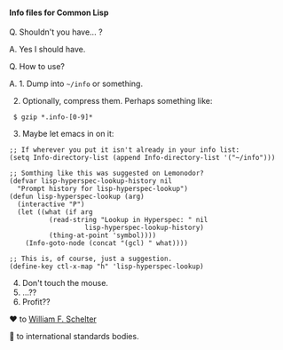 #### Info files for Common Lisp

Q. Shouldn't you have... ?

A. Yes I should have.

Q. How to use?

A. 1. Dump into `~/info` or something.

   2. Optionally, compress them. Perhaps something like:
   ```
    $ gzip *.info-[0-9]*
```
   3. Maybe let emacs in on it:
```emacs-lisp
;; If wherever you put it isn't already in your info list:
(setq Info-directory-list (append Info-directory-list '("~/info")))

;; Somthing like this was suggested on Lemonodor?
(defvar lisp-hyperspec-lookup-history nil
  "Prompt history for lisp-hyperspec-lookup")
(defun lisp-hyperspec-lookup (arg)
  (interactive "P")
  (let ((what (if arg
		  (read-string "Lookup in Hyperspec: " nil
			       lisp-hyperspec-lookup-history)
		  (thing-at-point 'symbol))))
    (Info-goto-node (concat "(gcl) " what))))

;; This is, of course, just a suggestion.
(define-key ctl-x-map "h" 'lisp-hyperspec-lookup)
```
   4. Don't touch the mouse.
   5. ...??
   6. Profit??

♥ to [William F. Schelter](https://www.gnu.org/software/gcl/)

🖕 to international standards bodies.
